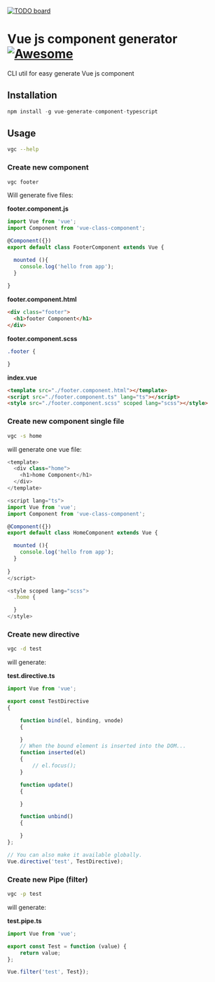 [![TODO board](https://imdone.io/api/1.0/projects/5d02d93415e2c62cef456d79/badge)](https://imdone.io/app#/board/CharlieRoseMarie/vue-generate-component-typescript)

# Vue js component generator [![Awesome](https://cdn.rawgit.com/sindresorhus/awesome/d7305f38d29fed78fa85652e3a63e154dd8e8829/media/badge.svg)](https://github.com/sindresorhus/awesome)

CLI util for easy generate Vue js component
## Installation
```js
npm install -g vue-generate-component-typescript
```

## Usage

```bash
vgc --help
```

### Create new component
```bash
vgc footer
```
Will generate five files:

**footer.component.js**
```javascript
import Vue from 'vue';
import Component from 'vue-class-component';

@Component({})
export default class FooterComponent extends Vue {

  mounted (){
    console.log('hello from app');
  }
  
}

```


**footer.component.html**
```html
<div class="footer">
  <h1>footer Component</h1>
</div>

```

**footer.component.scss**
```css
.footer {

}
```

**index.vue**
```html
<template src="./footer.component.html"></template>
<script src="./footer.component.ts" lang="ts"></script>
<style src="./footer.component.scss" scoped lang="scss"></style>
```

### Create new component single file
```bash
vgc -s home
```
will generate one vue file:
```javascript
<template>
  <div class="home">
    <h1>home Component</h1>
  </div>
</template>

<script lang="ts">
import Vue from 'vue';
import Component from 'vue-class-component';

@Component({})
export default class HomeComponent extends Vue {

  mounted (){
    console.log('hello from app');
  }
  
}
</script>

<style scoped lang="scss">
  .home {

  }
</style>
```

### Create new directive
```bash
vgc -d test
```
will generate:

**test.directive.ts**
```javascript
import Vue from 'vue';

export const TestDirective
{

    function bind(el, binding, vnode)
    {

    }
    // When the bound element is inserted into the DOM...
    function inserted(el)
    {
        // el.focus();
    }

    function update()
    {

    }

    function unbind()
    {

    }
};

// You can also make it available globally.
Vue.directive('test', TestDirective);
```


### Create new Pipe (filter)
```bash
vgc -p test
```
will generate:

**test.pipe.ts**
```javascript
import Vue from 'vue';

export const Test = function (value) {
    return value;
};

Vue.filter('test', Test});

```

